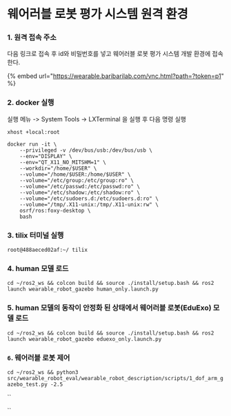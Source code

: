 # 웨어러블 로봇 평가 시스템 원격 환경

### 1. 원격 접속 주소

다음 링크로 접속 후 id와 비밀번호를 넣고 웨어러블 로봇 평가 시스템 개발 환경에 접속한다.&#x20;

{% embed url="https://wearable.baribarilab.com/vnc.html?path=?token=p1" %}

### 2. docker 실행

실행 메뉴 -> System Tools -> LXTerminal 을 실행 후 다음 명령 실행

```
xhost +local:root

docker run -it \
    --privileged -v /dev/bus/usb:/dev/bus/usb \
    --env="DISPLAY" \
    --env="QT_X11_NO_MITSHM=1" \
    --workdir="/home/$USER" \
    --volume="/home/$USER:/home/$USER" \
    --volume="/etc/group:/etc/group:ro" \
    --volume="/etc/passwd:/etc/passwd:ro" \
    --volume="/etc/shadow:/etc/shadow:ro" \
    --volume="/etc/sudoers.d:/etc/sudoers.d:ro" \
    --volume="/tmp/.X11-unix:/tmp/.X11-unix:rw" \
    osrf/ros:foxy-desktop \
    bash
```

### 3. tilix 터미널 실행&#x20;

```
root@488aeced02af:~/ tilix
```

### 4. human 모델 로드

`cd ~/ros2_ws && colcon build && source ./install/setup.bash && ros2 launch wearable_robot_gazebo human_only.launch.py`

### 5. human 모델의 동작이 안정화 된 상태에서 웨어러블 로봇(EduExo) 모델 로드

`cd ~/ros2_ws && colcon build && source ./install/setup.bash && ros2 launch wearable_robot_gazebo eduexo_only.launch.py`

### `6`. 웨어러블 로봇 제어

`cd ~/ros2_ws && python3 src/wearable_robot_eval/wearable_robot_description/scripts/1_dof_arm_gazebo_test.py -2.5`

``

``
